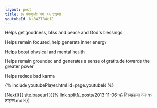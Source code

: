 ```yaml
---
layout: post
title: ॐ अंगलुब्धीा नमः ११ टाइम्स
youtubeId: Ns8WZT84c1E
---
```

 
 
Helps get goodness, bliss and peace and God's blessings
 
Helps remain focused, help generate inner energy 
 
Helps boost physical and mental health 
 
Helps remain grounded and generates a sense of gratitude towards the greater power 
 
Helps reduce bad karma
 
 
 
 


{% include youtubePlayer.html id=page.youtubeId %}
 
[Next]({{ site.baseurl }}{% link  split1/_posts/2013-11-06-ॐ निरवग्रहाया नमः ११ टाइम्स.md%})
 

